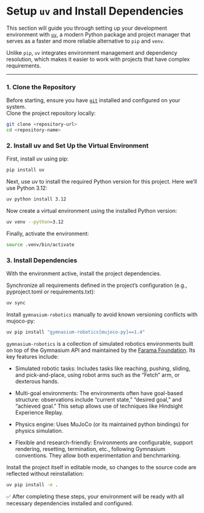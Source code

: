 # Setup `uv` and Install Dependencies

This section will guide you through setting up your development environment with [`uv`](https://github.com/astral-sh/uv), a modern Python package and project manager that serves as a faster and more reliable alternative to `pip` and `venv`.  

Unlike `pip`, `uv` integrates environment management and dependency resolution, which makes it easier to work with projects that have complex requirements.

---

### 1. Clone the Repository
Before starting, ensure you have [`git`](https://git-scm.com/) installed and configured on your system.  
Clone the project repository locally:

```bash
git clone <repository-url>
cd <repository-name>
```

### 2. Install uv and Set Up the Virtual Environment

First, install uv using pip:

```bash
pip install uv
```

Next, use uv to install the required Python version for this project.
Here we’ll use Python 3.12:

```bash
uv python install 3.12
```

Now create a virtual environment using the installed Python version:

```bash
uv venv --python=3.12
```

Finally, activate the environment:

```bash
source .venv/bin/activate
```

### 3. Install Dependencies

With the environment active, install the project dependencies.

Synchronize all requirements defined in the project’s configuration (e.g., pyproject.toml or requirements.txt):

```bash
uv sync
```

Install `gymnasium-robotics` manually to avoid known versioning conflicts with mujoco-py:

```bash
uv pip install "gymnasium-robotics[mujoco-py]==1.4"
```

`gymnasium-robotics` is a collection of simulated robotics environments built on top of the Gymnasium API and maintained by the [Farama Foundation](https://farama.org/). Its key features include: 

+ Simulated robotic tasks: Includes tasks like reaching, pushing, sliding, and pick-and-place, using robot arms such as the “Fetch” arm, or dexterous hands. 

+ Multi-goal environments: The environments often have goal-based structure: observations include “current state,” “desired goal,” and “achieved goal.” This setup allows use of techniques like Hindsight Experience Replay. 

+ Physics engine: Uses MuJoCo (or its maintained python bindings) for physics simulation. 

+ Flexible and research-friendly: Environments are configurable, support rendering, resetting, termination, etc., following Gymnasium conventions. They allow both experimentation and benchmarking. 

Install the project itself in editable mode, so changes to the source code are reflected without reinstallation:

```bash
uv pip install -e .
```

✅ After completing these steps, your environment will be ready with all necessary dependencies installed and configured.